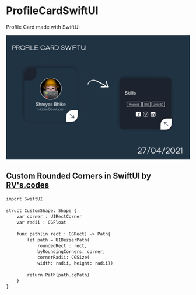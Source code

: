 # ProfileCardSwiftUI
Profile Card made with SwiftUI


![Image of Profile Card](https://github.com/TheAppWizard/ProfileCardSwiftUI/blob/main/opprofile.png)



## Custom Rounded Corners in SwiftUI by [RV's.codes](https://www.instagram.com/p/CJyO77pgex4/?igshid=198hw5s9w6y3e)

```
import SwiftUI

struct CustomShape: Shape {
    var corner : UIRectCorner
    var radii : CGFloat

    func path(in rect : CGRect) -> Path{
        let path = UIBezierPath(
            roundedRect : rect,
            byRoundingCorners: corner,
            cornerRadii: CGSize(
            width: radii, height: radii))

        return Path(path.cgPath)
    }
}
```

